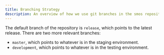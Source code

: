 ```yaml
---
title: Branching Strategy
description: An overview of how we use git branches in the smos repository
---
```


The default branch of the repository is `release`, which points to the latest release.
There are two more relevant branches:

* `master`, which points to whatever is in the staging environment.
* `development`, which points to whatever is in the testing environment.

